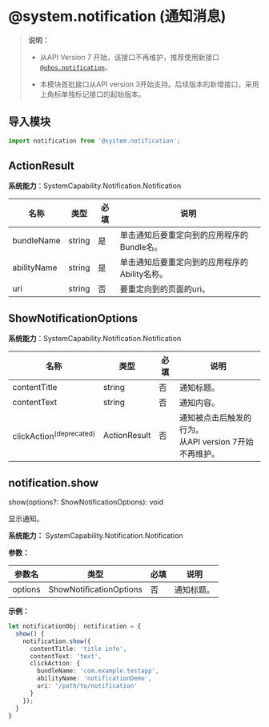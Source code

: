 # @system.notification (通知消息)

> **说明：**
> - 从API Version 7 开始，该接口不再维护，推荐使用新接口[`@ohos.notification`](js-apis-notification.md)。
> 
> - 本模块首批接口从API version 3开始支持。后续版本的新增接口，采用上角标单独标记接口的起始版本。


## 导入模块


```ts
import notification from '@system.notification';
```

## ActionResult

**系统能力**：SystemCapability.Notification.Notification

| 名称        | 类型                                           | 必填 | 说明                      |
| ----------- | ---------------------------------------------- | ---- | ------------------------- |
| bundleName  | string                                          | 是   | 单击通知后要重定向到的应用程序的Bundle名。                  |
| abilityName  | string                                          | 是   | 单击通知后要重定向到的应用程序的Ability名称。 |
| uri         | string                                          | 否   | 要重定向到的页面的uri。              |


## ShowNotificationOptions

**系统能力**：SystemCapability.Notification.Notification

| 名称          | 类型                                           | 必填 | 说明                        |
| ------------- | ---------------------------------------------- | ---- | ------------------------- |
| contentTitle  | string                                          | 否   | 通知标题。                  |
| contentText   | string                                          | 否   | 通知内容。                  |
| clickAction<sup>(deprecated)</sup>   | ActionResult                                    | 否   | 通知被点击后触发的行为。<br>从API version 7开始不再维护。     |


## notification.show

show(options?: ShowNotificationOptions): void

显示通知。

**系统能力：** SystemCapability.Notification.Notification

**参数：**

| 参数名 | 类型 | 必填 | 说明 |
| -------- | -------- | -------- | -------- |
| options | ShowNotificationOptions | 否 | 通知标题。 |

**示例：**
```ts
let notificationObj: notification = {
  show() {
    notification.show({
      contentTitle: 'title info',
      contentText: 'text',
      clickAction: {
        bundleName: 'com.example.testapp',
        abilityName: 'notificationDemo',
        uri: '/path/to/notification'
      }
    });
  }
}
```